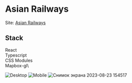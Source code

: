 # Asian Railways

Site: [Asian Railways](https://zhukovk4010.github.io/asian-railways/)

## Stack

React\
Typescript\
CSS Modules\
Mapbox-gl\

![Desktop](https://github.com/zhukovk4010/asian-railways/assets/72558099/88c340f9-eb08-49bf-b67d-c88e2b5b9ff1)
![Mobile](https://github.com/zhukovk4010/asian-railways/assets/72558099/2929d142-7d50-4994-aec3-7a73a77970ae)
![Снимок экрана 2023-08-23 154517](https://github.com/zhukovk4010/asian-railways/assets/72558099/355073d1-243d-4f35-8cc8-70af5df6a3d6)
